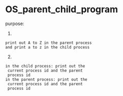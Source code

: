 # OS_parent_child_program
 
 purpose:
   
   1.
    print out A to Z in the parent process
    and print a to z in the child process
  
   2.
    in the child process: print out the
     current process id and the parent
     process id
    in the parent process: print out the
     current process id and the parent
     process id
